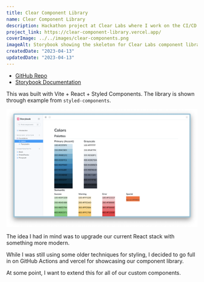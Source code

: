 ```yaml
---
title: Clear Component Library
name: Clear Component Library
description: Hackathon project at Clear Labs where I work on the CI/CD for a component library
project_link: https://clear-component-library.vercel.app/
coverImage: ../../images/clear-components.png
imageAlt: Storybook showing the skeleton for Clear Labs component library
createdDate: "2023-04-13"
updatedDate: "2023-04-13"
---
```


- [GitHub Repo](https://github.com/jermspeaks/clear-component-library)
- [Storybook Documentation](https://clear-component-library.vercel.app/)

This was built with Vite + React + Styled Components. The library is shown through example from `styled-components`.

![Storybook showing the skeleton for Clear Labs component library](../../images/clear-components.png)

The idea I had in mind was to upgrade our current React stack with something more modern.

While I was still using some older techniques for styling, I decided to go full in on GitHub Actions
and vercel for showcasing our component library.

At some point, I want to extend this for all of our custom components.
